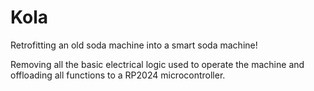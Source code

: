 # Kola
Retrofitting an old soda machine into a smart soda machine!

Removing all the basic electrical logic used to operate the machine and offloading all functions to a RP2024 microcontroller.
